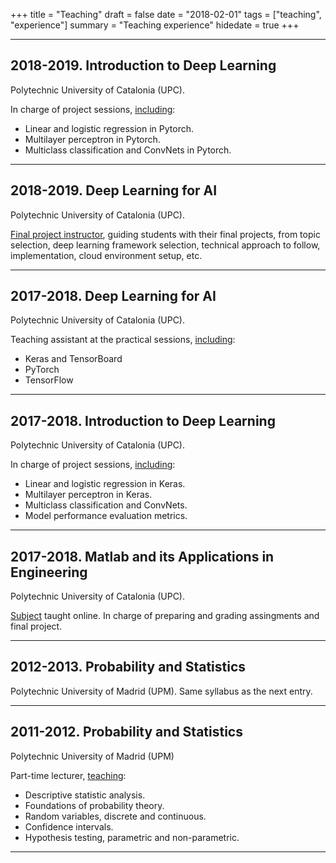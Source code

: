 +++
title = "Teaching"
draft = false
date = "2018-02-01"
tags = ["teaching", "experience"]
summary = "Teaching experience"
hidedate = true
+++

------------------------------------

2018-2019. Introduction to Deep Learning
------------------------------------
Polytechnic University of Catalonia (UPC).

In charge of project sessions, [including](https://telecombcn-dl.github.io/2019-idl):

* Linear and logistic regression in Pytorch.
* Multilayer perceptron in Pytorch.
* Multiclass classification and ConvNets in Pytorch.

------------------------------------

2018-2019. Deep Learning for AI
------------------------------------
Polytechnic University of Catalonia (UPC).

[Final project instructor](https://telecombcn-dl.github.io/2018-dlai/), guiding students
with their final projects, from topic selection, deep learning framework selection,
technical approach to follow, implementation, cloud environment setup, etc.


------------------------------------

2017-2018. Deep Learning for AI
------------------------------------
Polytechnic University of Catalonia (UPC).

Teaching assistant at the practical sessions, [including](https://telecombcn-dl.github.io/2017-dlai/):

* Keras and TensorBoard
* PyTorch
* TensorFlow


------------------------------------


2017-2018. Introduction to Deep Learning
------------------------------------
Polytechnic University of Catalonia (UPC).

In charge of project sessions, [including](https://telecombcn-dl.github.io/2018-idl):

* Linear and logistic regression in Keras.
* Multilayer perceptron in Keras.
* Multiclass classification and ConvNets.
* Model performance evaluation metrics.

------------------------------------

2017-2018. Matlab and its Applications in Engineering
------------------------------------
Polytechnic University of Catalonia (UPC).

[Subject](https://www.upc.edu/content/grau/guiadocent/pdf/cat/230206) taught online.
In charge of preparing and grading assingments and final project.

------------------------------------


2012-2013. Probability and Statistics
------------------------------------
Polytechnic University of Madrid (UPM). Same syllabus as the next entry.


------------------------------------


2011-2012. Probability and Statistics
------------------------------------
Polytechnic University of Madrid (UPM)

Part-time lecturer, [teaching](https://www.fi.upm.es/docs/estudios/grado/1499_2012-13-GUIA-Probabilidades%20y%20Estadistica%20I_1ersemestre.pdf):

* Descriptive statistic analysis.
* Foundations of probability theory.
* Random variables, discrete and continuous.
* Confidence intervals.
* Hypothesis testing, parametric and non-parametric.


------------------------------------
